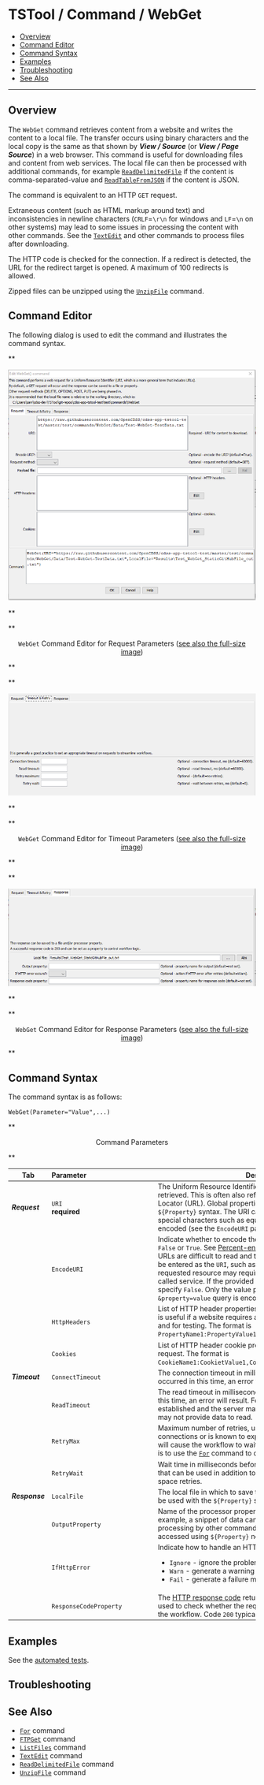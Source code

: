 # TSTool / Command / WebGet #

* [Overview](#overview)
* [Command Editor](#command-editor)
* [Command Syntax](#command-syntax)
* [Examples](#examples)
* [Troubleshooting](#troubleshooting)
* [See Also](#see-also)

-------------------------

## Overview ##

The `WebGet` command retrieves content from a website and writes the content to a local file.
The transfer occurs using binary characters and the local copy is the same as that shown by
***View / Source*** (or ***View / Page Source***) in a web browser.
This command is useful for downloading files and content from web services.
The local file can then be processed with additional commands, for example 
[`ReadDelimitedFile`](../ReadDelimitedFile/ReadDelimitedFile.md) if the content is comma-separated-value and
[`ReadTableFromJSON`](../ReadTableFromJSON/ReadTableFromJSON.md) if the content is JSON.

The command is equivalent to an HTTP `GET` request.

Extraneous content (such as HTML markup around text) and inconsistencies in newline characters
(`CRLF`=`\r\n` for windows and `LF`=`\n` on other systems) may lead to some issues in processing the content with other commands.
See the [`TextEdit`](../TextEdit/TextEdit.md) and other commands to process files after downloading.

The HTTP code is checked for the connection.
If a redirect is detected, the URL for the redirect target is opened.
A maximum of 100 redirects is allowed.

Zipped files can be unzipped using the [`UnzipFile`](../UnzipFile/UnzipFile.md) command.

## Command Editor ##

The following dialog is used to edit the command and illustrates the command syntax.

**<p style="text-align: center;">
![WebGet-Request](WebGet-Request.png)
</p>**

**<p style="text-align: center;">
`WebGet` Command Editor for Request Parameters (<a href="../WebGet-Request.png">see also the full-size image</a>)
</p>**

**<p style="text-align: center;">
![WebGet-Timeout](WebGet-Timeout.png)
</p>**

**<p style="text-align: center;">
`WebGet` Command Editor for Timeout Parameters (<a href="../WebGet-Timeout.png">see also the full-size image</a>)
</p>**

**<p style="text-align: center;">
![WebGet-Response](WebGet-Response.png)
</p>**

**<p style="text-align: center;">
`WebGet` Command Editor for Response Parameters (<a href="../WebGet-Response.png">see also the full-size image</a>)
</p>**

## Command Syntax ##

The command syntax is as follows:

```text
WebGet(Parameter="Value",...)
```
**<p style="text-align: center;">
Command Parameters
</p>**

|**Tab** | **Parameter**&nbsp;&nbsp;&nbsp;&nbsp;&nbsp;&nbsp;&nbsp;&nbsp;&nbsp;&nbsp;&nbsp;&nbsp;&nbsp;&nbsp;&nbsp;&nbsp;&nbsp;&nbsp;&nbsp;&nbsp;&nbsp;&nbsp;&nbsp;&nbsp;&nbsp;&nbsp;&nbsp;&nbsp;&nbsp;&nbsp;&nbsp;&nbsp;&nbsp;&nbsp;&nbsp; | **Description** | **Default**&nbsp;&nbsp;&nbsp;&nbsp;&nbsp;&nbsp;&nbsp;&nbsp;&nbsp;&nbsp;&nbsp;&nbsp;&nbsp;&nbsp;&nbsp;&nbsp; |
| --------------|-----------------|----------------- | --- |
| ***Request*** | `URI`<br>**required**| The Uniform Resource Identifier (URI) for the content to be retrieved.  This is often also referred to as the Uniform Resource Locator (URL).  Global properties can be used with the `${Property}` syntax. The URI can include query parameters with special characters such as equal sign because URLs can be encoded (see the `EncodeURI` parameter). | None - must be specified.|
| | `EncodeURI` | Indicate whether to encode the URL to protect special characters: `False` or `True`.  See [Percent-encoding on Wikipedia](https://en.wikipedia.org/wiki/Percent-encoding). Encoded URLs are difficult to read and therefore human-readable URL can be entered as the `URI`, such as using spaces.  However, the requested resource may require encoding to be recognized by a called service.  If the provided `URI` is already encoded, then specify `False`. Only the value  part of `?property=value` and `&property=value` query is encoded. | `True` |
| | `HttpHeaders` | List of HTTP header properties to be attached to the request.  This is useful if a website requires authentication via a key property, and for testing. The format is `PropertyName1:PropertyValue1,PropertyName2:PropertyValue2,...`| No headers. |
| | `Cookies` | List of HTTP header cookie properties to be attached to the request. The format is `CookieName1:CookietValue1,CookieName2:CookieValue2,...`| No cookies. |
| ***Timeout*** | `ConnectTimeout` | The connection timeout in milliseconds.  If a connection has not occurred in this time, an error will result. | `60000` (60 seconds) |
| | `ReadTimeout` | The read timeout in milliseconds.  If data read has not started in this time, an error will result. For example, a connection may be established and the server may begin processing a response, but may not provide data to read. | `60000` (60 seconds) |
| | `RetryMax` | Maximum number of retries, useful when a server rejects connections or is known to experience downtime.  Using retries will cause the workflow to wait on this command.  Another option is to use the [`For`](../For/For.md) command to control retries. | Try one time. |
| | `RetryWait` | Wait time in milliseconds before retries, which is additional time that can be used in addition to `ConnectTimeout` and `ReadTimeout` to space retries. | `0` |
| ***Response*** | `LocalFile` | The local file in which to save the content.  Global properties can be used with the `${Property}` syntax.| Output file will not be written.|
| | `OutputProperty` | Name of the processor property to set the retrieved contents.  For example, a snippet of data can be set as a property for processing by other commands, in which case the content will be accessed using `${Property}` notation.| Content will not be set in a property.|
| | `IfHttpError` | Indicate how to handle an HTTP return code other than 200:<ul><li>`Ignore` - ignore the problem</li><li>`Warn` - generate a warning message</li><li>`Fail` - generate a failure message</li></ul> | `Warn` |
| | `ResponseCodeProperty` | The [HTTP response code](https://en.wikipedia.org/wiki/List_of_HTTP_status_codes) returned by the request.  This can be used to check whether the request was successful and control the workflow. Code `200` typically indicates success. | Property value is not set. |

## Examples ##

See the [automated tests](https://github.com/OpenCDSS/cdss-app-tstool-test/tree/master/test/commands/WebGet).

## Troubleshooting ##

## See Also ##

* [`For`](../For/For.md) command
* [`FTPGet`](../FTPGet/FTPGet.md) command
* [`ListFiles`](../ListFiles/ListFiles.md) command
* [`TextEdit`](../TextEdit/TextEdit.md) command
* [`ReadDelimitedFile`](../ReadDelimitedFile/ReadDelimitedFile.md) command
* [`UnzipFile`](../UnzipFile/UnzipFile.md) command
